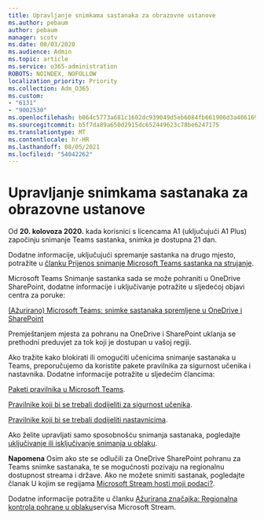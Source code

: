 ```yaml
---
title: Upravljanje snimkama sastanaka za obrazovne ustanove
ms.author: pebaum
author: pebaum
manager: scotv
ms.date: 08/03/2020
ms.audience: Admin
ms.topic: article
ms.service: o365-administration
ROBOTS: NOINDEX, NOFOLLOW
localization_priority: Priority
ms.collection: Adm_O365
ms.custom:
- "6131"
- "9002530"
ms.openlocfilehash: b064c5773a681c1602dc939049d5eb6084fb661906d3a406169c31f313876a6b
ms.sourcegitcommit: b5f7da89a650d2915dc652449623c78be6247175
ms.translationtype: MT
ms.contentlocale: hr-HR
ms.lasthandoff: 08/05/2021
ms.locfileid: "54042262"
---
```

# <a name="manage-meeting-recordings-for-education"></a>Upravljanje snimkama sastanaka za obrazovne ustanove

Od **20. kolovoza 2020.** kada korisnici s licencama A1 (uključujući A1 Plus) započinju snimanje Teams sastanka, snimka je dostupna 21 dan.

Dodatne informacije, uključujući spremanje sastanka na drugo mjesto, potražite u [članku Prijenos snimanje Microsoft Teams sastanka na strujanje](https://docs.microsoft.com/stream/portal-upload-teams-meeting-recording).

Microsoft Teams Snimanje sastanka sada se može pohraniti u OneDrive SharePoint, dodatne informacije i uključivanje potražite u sljedećoj objavi centra za poruke:

[(Ažurirano) Microsoft Teams: snimke sastanaka spremljene u OneDrive i SharePoint](https://portal.microsoft.com/Adminportal/Home?ref=MessageCenter&id=MC222640)

Premještanjem mjesta za pohranu na OneDrive i SharePoint uklanja se prethodni preduvjet za tok koji je dostupan u vašoj regiji.

Ako tražite kako blokirati  ili omogućiti učenicima snimanje sastanaka u Teams, preporučujemo da koristite pakete pravilnika za sigurnost učenika i nastavnika. Dodatne informacije potražite u sljedećim člancima:

[Paketi pravilnika u Microsoft Teams](https://docs.microsoft.com/microsoftteams/policy-packages-edu#policy-packages-in-microsoft-teams).

[Pravilnike koji bi se trebali dodijeliti za sigurnost učenika](https://docs.microsoft.com/microsoftteams/policy-packages-edu#policies-that-should-be-assigned-for-student-safety).

[Pravilnike koji bi se trebali dodijeliti nastavnicima](https://docs.microsoft.com/microsoftteams/policy-packages-edu#policies-that-should-be-assigned-for-educators).

Ako želite upravljati samo sposobnošću snimanja sastanaka, pogledajte [uključivanje ili isključivanje snimanja u oblaku](https://docs.microsoft.com/microsoftteams/cloud-recording#turn-on-or-turn-off-cloud-recording).

**Napomena** Osim ako ste se odlučili za OneDrive SharePoint pohranu za Teams snimke sastanaka, te se mogućnosti pozivaju na regionalnu dostupnost streama i države. Ako ne možete snimiti sastanak, pogledajte članak U kojim se regijama [Microsoft Stream hosti moji podaci?](https://docs.microsoft.com/stream/faq#which-regions-does-microsoft-stream-host-my-data-in).

Dodatne informacije potražite u članku [Ažurirana značajka: Regionalna kontrola pohrane u oblaku](https://admin.microsoft.com/AdminPortal/Home#/MessageCenter?id=MC214327)servisa Microsoft Stream.